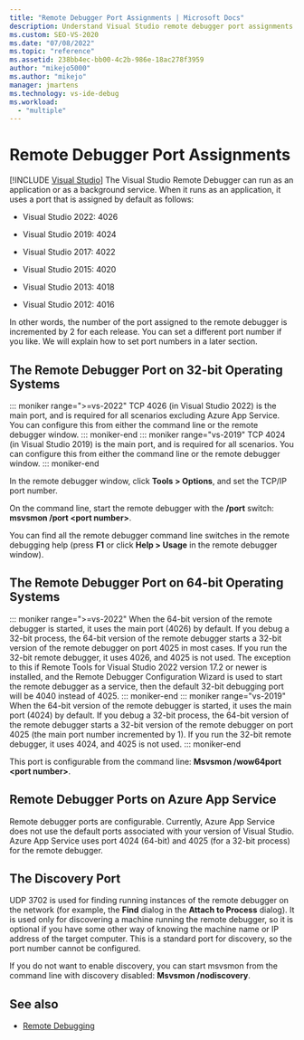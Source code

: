 ```yaml
---
title: "Remote Debugger Port Assignments | Microsoft Docs"
description: Understand Visual Studio remote debugger port assignments on 32-bit operating systems, 64-bit operating systems, and Azure. Learn about the discovery port.
ms.custom: SEO-VS-2020
ms.date: "07/08/2022"
ms.topic: "reference"
ms.assetid: 238bb4ec-bb00-4c2b-986e-18ac278f3959
author: "mikejo5000"
ms.author: "mikejo"
manager: jmartens
ms.technology: vs-ide-debug
ms.workload:
  - "multiple"
---
```

# Remote Debugger Port Assignments

 [!INCLUDE [Visual Studio](~/includes/applies-to-version/vs-windows-only.md)]
The Visual Studio Remote Debugger can run as an application or as a background service. When it runs as an application, it uses a port that is assigned by default as follows:

- Visual Studio 2022: 4026

- Visual Studio 2019: 4024

- Visual Studio 2017: 4022

- Visual Studio 2015: 4020

- Visual Studio 2013: 4018

- Visual Studio 2012: 4016

In other words, the number of the port assigned to the remote debugger is incremented by 2 for each release. You can set a different port number if you like. We will explain how to set port numbers in a later section.

## The Remote Debugger Port on 32-bit Operating Systems

::: moniker range=">=vs-2022"
TCP 4026 (in Visual Studio 2022) is the main port, and is required for all scenarios excluding Azure App Service. You can configure this from either the command line or the remote debugger window.
::: moniker-end
::: moniker range="vs-2019"
TCP 4024 (in Visual Studio 2019) is the main port, and is required for all scenarios. You can configure this from either the command line or the remote debugger window.
::: moniker-end

In the remote debugger window, click **Tools > Options**, and set the TCP/IP port number.

On the command line, start the remote debugger with the **/port** switch: **msvsmon /port \<port number>**.

You can find all the remote debugger command line switches in the remote debugging help (press **F1** or click **Help > Usage** in the remote debugger window).

## The Remote Debugger Port on 64-bit Operating Systems

::: moniker range=">=vs-2022"
When the 64-bit version of the remote debugger is started, it uses the main port (4026) by default.  If you debug a 32-bit process, the 64-bit version of the remote debugger starts a 32-bit version of the remote debugger on port 4025 in most cases. If you run the 32-bit remote debugger, it uses 4026, and 4025 is not used. The exception to this if Remote Tools for Visual Studio 2022 version 17.2 or newer is installed, and the Remote Debugger Configuration Wizard is used to start the remote debugger as a service, then the default 32-bit debugging port will be 4040 instead of 4025.
::: moniker-end
::: moniker range="vs-2019"
When the 64-bit version of the remote debugger is started, it uses the main port (4024) by default.  If you debug a 32-bit process, the 64-bit version of the remote debugger starts a 32-bit version of the remote debugger on port 4025 (the main port number incremented by 1). If you run the 32-bit remote debugger, it uses 4024, and 4025 is not used.
::: moniker-end


This port is configurable from the command line: **Msvsmon /wow64port \<port number>**.

## Remote Debugger Ports on Azure App Service

Remote debugger ports are configurable. Currently, Azure App Service does not use the default ports associated with your version of Visual Studio. Azure App Service uses port 4024 (64-bit) and 4025 (for a 32-bit process) for the remote debugger.

## The Discovery Port

UDP 3702 is used for finding running instances of the remote debugger on the network (for example, the **Find** dialog in the **Attach to Process** dialog). It is used only for discovering a machine running the remote debugger, so it is  optional if you have some other way of knowing the machine name or IP address of the target computer. This is a standard port for discovery, so the port number cannot be configured.

If you do not want to enable discovery, you can start msvsmon from the command line with discovery disabled:  **Msvsmon /nodiscovery**.

## See also

- [Remote Debugging](../debugger/remote-debugging.md)
